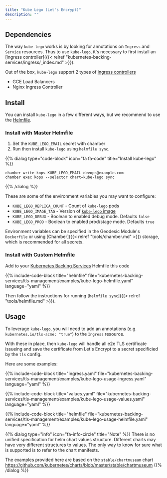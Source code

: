 ```yaml
---
title: "Kube Lego (Let's Encrypt)"
description: ""
---
```


## Dependencies

The way `kube-lego` works is by looking for annotations on `Ingress` and `Service` resources. Thus to use `kube-lego`, it's necessary to first install an [ingress controller]({{< relref "kubernetes-backing-services/ingress/_index.md" >}}).

Out of the box, `kube-lego` support 2 types of [ingress controllers](https://github.com/jetstack/kube-lego#ingress-controllers)
* GCE Load Balancers
* Nginx Ingress Controller

## Install

You can install `kube-lego` in a few different ways, but we recommend to use the [Helmfile](https://github.com/cloudposse/helmfiles/blob/master/releases/kube-lego.yaml).

### Install with Master Helmfile

1. Set the `KUBE_LEGO_EMAIL` secret with chamber
2. Run then install `kube-lego` using `helmfile sync`.

{{% dialog type="code-block" icon="fa fa-code" title="Install kube-lego" %}}
```
chamber write kops KUBE_LEGO_EMAIL devops@example.com
chamber exec kops --selector chart=kube-lego sync
```
{{% /dialog %}}

These are some of the environment variables you may want to configure:

* `KUBE_LEGO_REPLICA_COUNT` - Count of `kube-lego` pods
* `KUBE_LEGO_IMAGE_TAG` - Version of [`kube-lego` image](https://hub.docker.com/r/jetstack/kube-lego/)
* `KUBE_LEGO_DEBUG` - Boolean to enabled debug mode. Defaults `false`
* `KUBE_LEGO_PROD` - Boolean to enabled prod/stage mode. Defaults `true`

Environment variables can be specified in the Geodesic Module's `Dockerfile` or using [Chamber]({{< relref "tools/chamber.md" >}}) storage, which is recommended for all secrets.

### Install with Custom Helmfile

Add to your [Kubernetes Backing Services](/kubernetes-backing-services) Helmfile this code

{{% include-code-block  title="helmfile" file="kubernetes-backing-services/tls-management/examples/kube-lego-helmfile.yaml" language="yaml" %}}

Then follow the instructions for running [`helmfile sync`]({{< relref "tools/helmfile.md" >}}).

## Usage

To leverage `kube-lego`, you will need to add an annotations (e.g. `kubernetes.io/tls-acme: "true"`) to the `Ingress` resource.

With these in place, then `kube-lego` will handle all e2e TLS certificate issueing and save the certificate from Let's Encrypt to a secret specificied by the `tls` config.

Here are some examples:

{{% include-code-block title="ingress.yaml" file="kubernetes-backing-services/tls-management/examples/kube-lego-usage-ingress.yaml" language="yaml" %}}

{{% include-code-block title="values.yaml" file="kubernetes-backing-services/tls-management/examples/kube-lego-usage-values.yaml" language="yaml" %}}

{{% include-code-block title="helmfile" file="kubernetes-backing-services/tls-management/examples/kube-lego-usage-helmfile.yaml" language="yaml" %}}

{{% dialog type="info" icon="fa-info-circle" title="Note" %}}
There is no unified specification for helm chart values structure. Different charts may have very different structures to values. The only way to know for sure what is supported is to refer to the chart manifests.

The examples provided here are based on the `stable/chartmuseum` chart https://github.com/kubernetes/charts/blob/master/stable/chartmuseum
{{% /dialog %}}
